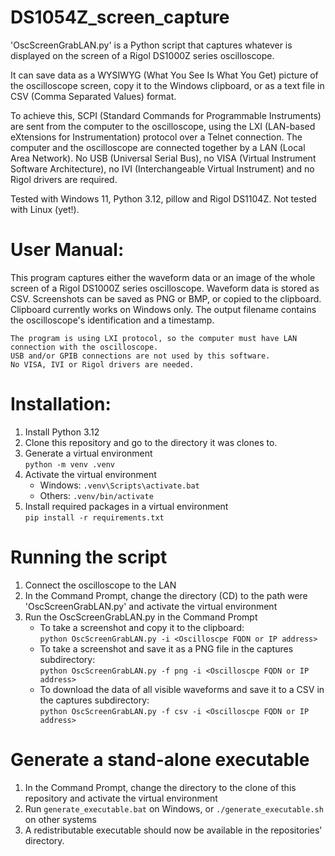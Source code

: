 # DS1054Z_screen_capture
'OscScreenGrabLAN.py' is a Python script that captures
whatever is displayed on the screen of a Rigol DS1000Z series oscilloscope.

It can save data as a WYSIWYG (What You See Is What You Get) picture of the oscilloscope screen, copy it to the Windows clipboard, or as a text file in CSV (Comma Separated Values) format.

To achieve this, SCPI (Standard Commands for Programmable Instruments) are sent from the computer to the oscilloscope, using the LXI (LAN-based eXtensions for Instrumentation) protocol over a Telnet connection.
The computer and the oscilloscope are connected together by a LAN (Local Area Network).
No USB (Universal Serial Bus), no VISA (Virtual Instrument Software Architecture), no IVI (Interchangeable Virtual Instrument) and no Rigol drivers are required.

Tested with Windows 11, Python 3.12, pillow and Rigol DS1104Z.
Not tested with Linux (yet!).


# User Manual:

This program captures either the waveform data or an image of the whole screen of a Rigol DS1000Z series oscilloscope. 
Waveform data is stored as CSV. Screenshots can be saved as PNG or BMP, or copied to the clipboard. Clipboard currently works on Windows only.
The output filename contains the oscilloscope's identification and a timestamp.

    The program is using LXI protocol, so the computer must have LAN connection with the oscilloscope.
    USB and/or GPIB connections are not used by this software.
    No VISA, IVI or Rigol drivers are needed.
	
# Installation:
1. Install Python 3.12
1. Clone this repository and go to the directory it was clones to.
1. Generate a virtual environment  
    ```python -m venv .venv```
1. Activate the virtual environment  
    - Windows: ```.venv\Scripts\activate.bat```
    - Others: ```.venv/bin/activate```
1. Install required packages in a virtual environment  
    ```pip install -r requirements.txt```


# Running the script
1. Connect the oscilloscope to the LAN
1. In the Command Prompt, change the directory (CD) to the path were 'OscScreenGrabLAN.py' and activate the virtual environment
1. Run the OscScreenGrabLAN.py in the Command Prompt
   - To take a screenshot and copy it to the clipboard:  
       ```python OscScreenGrabLAN.py -i <Oscilloscpe FQDN or IP address>``` 
   - To take a screenshot and save it as a PNG file in the captures subdirectory:  
       ```python OscScreenGrabLAN.py -f png -i <Oscilloscpe FQDN or IP address>``` 
   - To download the data of all visible waveforms and save it to a CSV in the captures subdirectory:  
       ```python OscScreenGrabLAN.py -f csv -i <Oscilloscpe FQDN or IP address>``` 
	
# Generate a stand-alone executable
1. In the Command Prompt, change the directory to the clone of this repository and activate the virtual environment
1. Run ```generate_executable.bat``` on Windows, or ```./generate_executable.sh``` on other systems
1. A redistributable executable should now be available in the repositories' directory.
    
